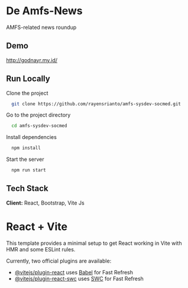 # De Amfs-News

AMFS-related news roundup

## Demo

http://godnayr.my.id/

## Run Locally

Clone the project

```bash
  git clone https://github.com/rayensrianto/amfs-sysdev-socmed.git
```

Go to the project directory

```bash
  cd amfs-sysdev-socmed
```

Install dependencies

```bash
  npm install
```

Start the server

```bash
  npm run start
```

## Tech Stack

**Client:** React, Bootstrap, Vite Js

# React + Vite

This template provides a minimal setup to get React working in Vite with HMR and some ESLint rules.

Currently, two official plugins are available:

- [@vitejs/plugin-react](https://github.com/vitejs/vite-plugin-react/blob/main/packages/plugin-react/README.md) uses [Babel](https://babeljs.io/) for Fast Refresh
- [@vitejs/plugin-react-swc](https://github.com/vitejs/vite-plugin-react-swc) uses [SWC](https://swc.rs/) for Fast Refresh
